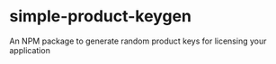 # simple-product-keygen
An NPM package to generate random product keys for licensing your application
